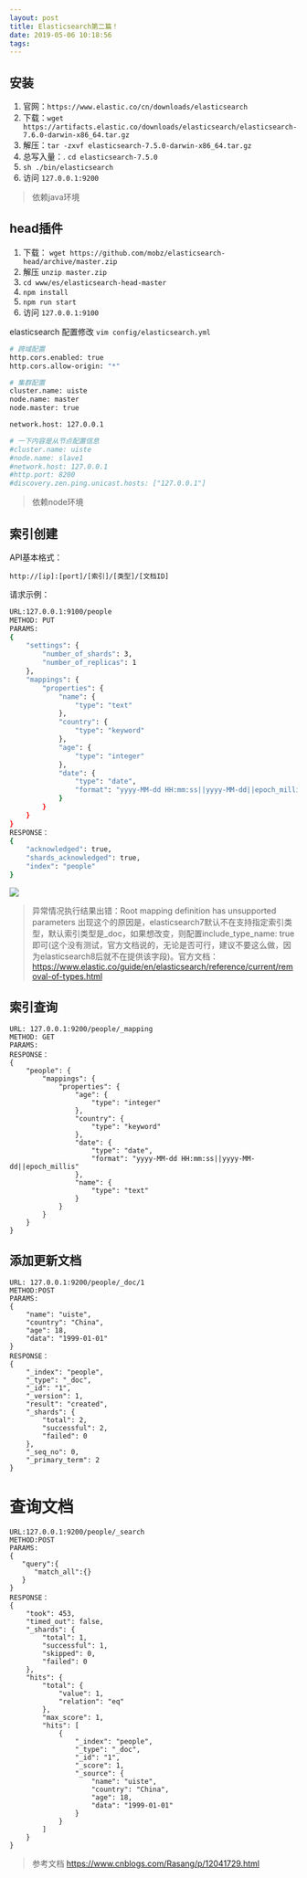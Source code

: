 ```yaml
---
layout: post
title: Elasticsearch第二篇！
date: 2019-05-06 10:18:56
tags:
---
```

## 安装
1. 官网：`https://www.elastic.co/cn/downloads/elasticsearch`
2. 下载：`wget https://artifacts.elastic.co/downloads/elasticsearch/elasticsearch-7.6.0-darwin-x86_64.tar.gz`
3. 解压：`tar -zxvf elasticsearch-7.5.0-darwin-x86_64.tar.gz`
4. 总写入量：. `cd elasticsearch-7.5.0`
5. `sh ./bin/elasticsearch`
6. 访问 `127.0.0.1:9200`

>依赖java环境

## head插件
1. 下载： `wget https://github.com/mobz/elasticsearch-head/archive/master.zip`
2. 解压 `unzip master.zip`
3. `cd www/es/elasticsearch-head-master`
4. `npm install`
5. `npm run start`
6. 访问 `127.0.0.1:9100`

elasticsearch 配置修改
`vim config/elasticsearch.yml`
```sh
# 跨域配置
http.cors.enabled: true
http.cors.allow-origin: "*"

# 集群配置
cluster.name: uiste
node.name: master
node.master: true

network.host: 127.0.0.1

# 一下内容是从节点配置信息
#cluster.name: uiste
#node.name: slave1
#network.host: 127.0.0.1
#http.port: 8200
#discovery.zen.ping.unicast.hosts: ["127.0.0.1"]
```

>依赖node环境

## 索引创建
API基本格式：
```
http://[ip]:[port]/[索引]/[类型]/[文档ID]
```

请求示例：
```sh
URL:127.0.0.1:9100/people
METHOD: PUT
PARAMS:
{
    "settings": {
        "number_of_shards": 3,
        "number_of_replicas": 1
    },
    "mappings": {
        "properties": {
            "name": {
                "type": "text"
            },
            "country": {
                "type": "keyword"
            },
            "age": {
                "type": "integer"
            },
            "date": {
                "type": "date",
                "format": "yyyy-MM-dd HH:mm:ss||yyyy-MM-dd||epoch_millis"
            }
        }
    }
}
RESPONSE：
{
    "acknowledged": true,
    "shards_acknowledged": true,
    "index": "people"
}
```

![](https://raw.githubusercontent.com/uiste/uiste.github.io/master/images/doc/341582439054_.pic_hd.jpg)

> 异常情况执行结果出错：Root mapping definition has unsupported parameters
出现这个的原因是，elasticsearch7默认不在支持指定索引类型，默认索引类型是_doc，如果想改变，则配置include_type_name: true 即可(这个没有测试，官方文档说的，无论是否可行，建议不要这么做，因为elasticsearch8后就不在提供该字段)。官方文档：https://www.elastic.co/guide/en/elasticsearch/reference/current/removal-of-types.html


## 索引查询
```
URL: 127.0.0.1:9200/people/_mapping
METHOD: GET
PARAMS:
RESPONSE：
{
    "people": {
        "mappings": {
            "properties": {
                "age": {
                    "type": "integer"
                },
                "country": {
                    "type": "keyword"
                },
                "date": {
                    "type": "date",
                    "format": "yyyy-MM-dd HH:mm:ss||yyyy-MM-dd||epoch_millis"
                },
                "name": {
                    "type": "text"
                }
            }
        }
    }
}
```

## 添加更新文档
```
URL: 127.0.0.1:9200/people/_doc/1
METHOD:POST
PARAMS:
{
    "name": "uiste",
    "country": "China",
    "age": 18,
    "data": "1999-01-01"
}
RESPONSE：
{
    "_index": "people",
    "_type": "_doc",
    "_id": "1",
    "_version": 1,
    "result": "created",
    "_shards": {
        "total": 2,
        "successful": 2,
        "failed": 0
    },
    "_seq_no": 0,
    "_primary_term": 2
}
```

# 查询文档
```
URL:127.0.0.1:9200/people/_search
METHOD:POST
PARAMS:
{
   "query":{
      "match_all":{}
   }
}
RESPONSE：
{
    "took": 453,
    "timed_out": false,
    "_shards": {
        "total": 1,
        "successful": 1,
        "skipped": 0,
        "failed": 0
    },
    "hits": {
        "total": {
            "value": 1,
            "relation": "eq"
        },
        "max_score": 1,
        "hits": [
            {
                "_index": "people",
                "_type": "_doc",
                "_id": "1",
                "_score": 1,
                "_source": {
                    "name": "uiste",
                    "country": "China",
                    "age": 18,
                    "data": "1999-01-01"
                }
            }
        ]
    }
}
```

>参考文档
https://www.cnblogs.com/Rasang/p/12041729.html
